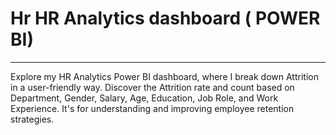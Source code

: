 # Hr HR Analytics dashboard ( POWER BI)
-------------------------------------------------------------------------------------------------------------------------------------------------------------------------------------
Explore my HR Analytics Power BI dashboard, where I break down Attrition in a user-friendly way. Discover the Attrition rate and count based on Department, Gender, Salary, Age, Education, Job Role, and Work Experience. It's for understanding and improving employee retention strategies.


